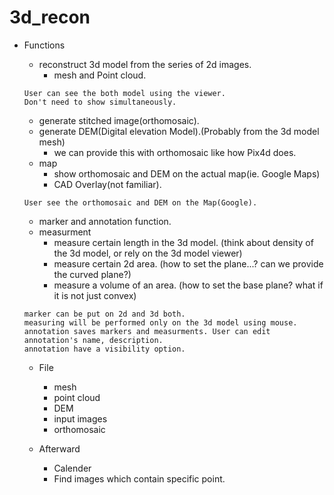 # 3d_recon

* Functions

  - reconstruct 3d model from the series of 2d images.
    + mesh and Point cloud.
  ```
  User can see the both model using the viewer.
  Don't need to show simultaneously.
  ```
  
  - generate stitched image(orthomosaic).  
  - generate DEM(Digital elevation Model).(Probably from the 3d model mesh)
    + we can provide this with orthomosaic like how Pix4d does.
  - map
    + show orthomosaic and DEM on the actual map(ie. Google Maps)
    + CAD Overlay(not familiar).
  
  ```
  User see the orthomosaic and DEM on the Map(Google).
  ```
  - marker and annotation function.
  - measurment
    + measure certain length in the 3d model. (think about density of the 3d model, or rely on the 3d model viewer)
    + measure certain 2d area. (how to set the plane...? can we provide the curved plane?)
    + measure a volume of an area. (how to set the base plane? what if it is not just convex)
  ```
  marker can be put on 2d and 3d both.
  measuring will be performed only on the 3d model using mouse.  
  annotation saves markers and measurments. User can edit annotation's name, description.
  annotation have a visibility option.
  ```
 
  - File
    + mesh
    + point cloud
    + DEM
    + input images
    + orthomosaic  
  
  
  - Afterward
    + Calender
    + Find images which contain specific point.

